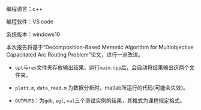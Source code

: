 编程语言：c++

编程软件：VS code

系统版本：windows10

本次报告将基于“Decomposition-Based Memetic Algorithm for Multiobjective Capacitated Arc Routing Problem”论文，进行一点改进。

- `opt`与`res`文件夹存放输出结果，运行`main.cpp`后，会自动将结果输出这两个文件夹。
- `plott.m`,  `data_read.m` 为数据分析时，matlab所运行的代码(可能会失效)。

- `OUTPUTS`：为`gdb`,  `egl`, `val`三个测试实例的结果，其格式为课程规定格式。